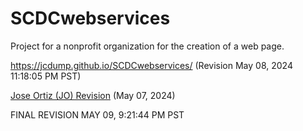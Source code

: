 # SCDCwebservices
Project for a nonprofit organization for the creation of a web page.

https://jcdump.github.io/SCDCwebservices/ (Revision May 08, 2024 11:18:05 PM PST)

[Jose Ortiz (JO) Revision](https://jcdump.github.io/SCDCwebservices/index-JO) (May 07, 2024)

FINAL REVISION MAY 09, 9:21:44 PM PST
